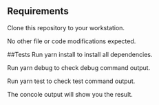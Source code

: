 ## Requirements
Clone this repository to your workstation.

No other file or code modifications expected.

##Tests
Run yarn install to install all dependencies.

Run yarn debug to check debug command output.

Run yarn test to check test command output.

The concole output will show you the result.